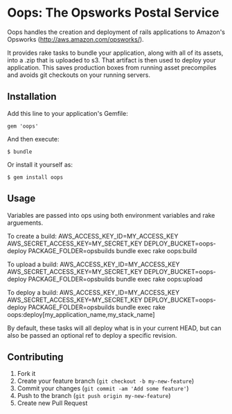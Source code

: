 # Oops: The Opsworks Postal Service

Oops handles the creation and deployment of rails applications to Amazon's Opsworks (http://aws.amazon.com/opsworks/).

It provides rake tasks to bundle your application, along with all of its assets, into a .zip that is uploaded to s3. That artifact is then used to deploy your application. This saves production boxes from running asset precompiles and avoids git checkouts on your running servers.

## Installation

Add this line to your application's Gemfile:

    gem 'oops'

And then execute:

    $ bundle

Or install it yourself as:

    $ gem install oops

## Usage

Variables are passed into ops using both environment variables and rake arguements.

To create a build:
    AWS_ACCESS_KEY_ID=MY_ACCESS_KEY AWS_SECRET_ACCESS_KEY=MY_SECRET_KEY DEPLOY_BUCKET=oops-deploy PACKAGE_FOLDER=opsbuilds bundle exec rake oops:build

To upload a build:
    AWS_ACCESS_KEY_ID=MY_ACCESS_KEY AWS_SECRET_ACCESS_KEY=MY_SECRET_KEY DEPLOY_BUCKET=oops-deploy PACKAGE_FOLDER=opsbuilds bundle exec rake oops:upload

To deploy a build:
    AWS_ACCESS_KEY_ID=MY_ACCESS_KEY AWS_SECRET_ACCESS_KEY=MY_SECRET_KEY DEPLOY_BUCKET=oops-deploy PACKAGE_FOLDER=opsbuilds bundle exec rake oops:deploy[my_application_name,my_stack_name]

By default, these tasks will all deploy what is in your current HEAD, but can also be passed an optional ref to deploy a specific revision.

## Contributing

1. Fork it
2. Create your feature branch (`git checkout -b my-new-feature`)
3. Commit your changes (`git commit -am 'Add some feature'`)
4. Push to the branch (`git push origin my-new-feature`)
5. Create new Pull Request
